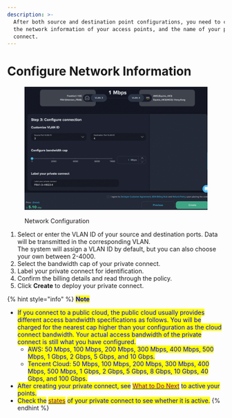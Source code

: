 ```yaml
---
description: >-
  After both source and destination point configurations, you need to configure
  the network information of your access points, and the name of your private
  connect.
---
```


# Configure Network Information

<figure><img src="../../../.gitbook/assets/image (16).png" alt=""><figcaption><p>Network Configuration</p></figcaption></figure>

1. Select or enter the VLAN ID of your source and destination ports. Data will be transmitted in the corresponding VLAN.\
   The system will assign a VLAN ID by default, but you can also choose your own between 2-4000.
2. Select the bandwidth cap of your private connect.
3. Label your private connect for identification.
4. Confirm the billing details and read through the policy.
5. Click **Create** to deploy your private connect.

{% hint style="info" %}
<mark style="color:blue;">**Note**</mark>

* <mark style="color:blue;">If you connect to a public cloud, the public cloud usually provides different access bandwidth specifications as follows. You will be charged for the nearest cap higher than your configuration as the cloud connect bandwidth. Your actual access bandwidth of the private connect is still what you have configured.</mark>
  * <mark style="color:blue;">AWS: 50 Mbps, 100 Mbps, 200 Mbps, 300 Mbps, 400 Mbps, 500 Mbps, 1 Gbps, 2 Gbps, 5 Gbps, and 10 Gbps.</mark>
  * <mark style="color:blue;">Tencent Cloud: 50 Mbps, 100 Mbps, 200 Mbps, 300 Mbps, 400 Mbps, 500 Mbps, 1 Gbps, 2 Gbps, 5 Gbps, 8 Gbps, 10 Gbps, 40 Gbps, and 100 Gbps.</mark>&#x20;
* <mark style="color:blue;">After creating your private connect, see</mark> [<mark style="color:purple;">What to Do Next</mark>](./#what-to-do-next) <mark style="color:blue;">to active your points.</mark>
* <mark style="color:blue;">Check the</mark> [<mark style="color:purple;">states</mark>](./#result) <mark style="color:blue;">of your private connect to see whether it is active.</mark>
{% endhint %}

